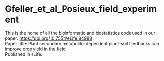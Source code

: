 # Gfeller_et_al_Posieux_field_experiment
This is the home of all the bioinformatic and biostatistics code used in our paper: https://doi.org/10.7554/eLife.84988 <br />
Paper title: Plant secondary metabolite-dependent plant-soil feedbacks can improve crop yield in the field <br />
Published in eLife. <br />
